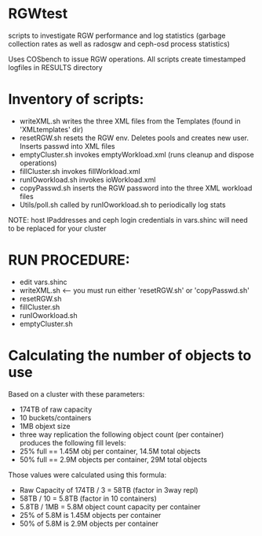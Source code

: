# RGWtest
scripts to investigate RGW performance and log statistics (garbage collection
rates as well as radosgw and ceph-osd process statistics)

Uses COSbench to issue RGW operations.
All scripts create timestamped logfiles in RESULTS directory

# Inventory of scripts:
- writeXML.sh       writes the three XML files from the Templates (found in 'XMLtemplates' dir)
- resetRGW.sh       resets the RGW env. Deletes pools and creates new user. Inserts passwd into XML files
- emptyCluster.sh   invokes emptyWorkload.xml (runs cleanup and dispose operations)
- fillCluster.sh    invokes fillWorkload.xml
- runIOworkload.sh  invokes ioWorkload.xml
- copyPasswd.sh     inserts the RGW password into the three XML workload files
- Utils/poll.sh     called by runIOworkload.sh to periodically log stats

NOTE: host IPaddresses and ceph login credentials in vars.shinc will need to be replaced for your cluster

# RUN PROCEDURE:
  - edit vars.shinc
  - writeXML.sh        <-- you must run either 'resetRGW.sh' or 'copyPasswd.sh'
  - resetRGW.sh
  - fillCluster.sh
  - runIOworkload.sh
  - emptyCluster.sh

# Calculating the number of objects to use
Based on a cluster with these parameters:
- 174TB of raw capacity
- 10 buckets/containers
- 1MB objext size
- three way replication
the following object count (per container) produces the following fill levels:
- 25% full == 1.45M obj per container, 14.5M total objects
- 50% full == 2.9M objects per container, 29M total objects

Those values were calculated using this formula:
- Raw Capacity of 174TB / 3 = 58TB  (factor in 3way repl)
- 58TB / 10 = 5.8TB   (factor in 10 containers)
- 5.8TB / 1MB = 5.8M object count capacity per container
- 25% of 5.8M is 1.45M objects per container
- 50% of 5.8M is 2.9M objects per container
